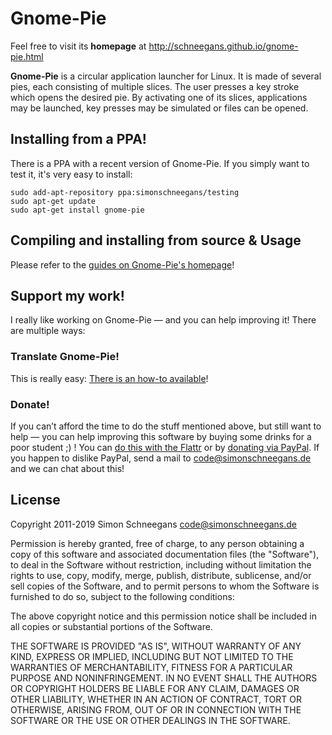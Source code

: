 Gnome-Pie
======

Feel free to visit its **homepage** at http://schneegans.github.io/gnome-pie.html

**Gnome-Pie** is a circular application launcher for Linux. It is made of several pies, each consisting of multiple slices. The user presses a key stroke which opens the desired pie. By activating one of its slices, applications may be launched, key presses may be simulated or files can be opened.


## Installing from a PPA!

There is a PPA with a recent version of Gnome-Pie. If you simply want to test it, it's very easy to install:

~~~~
sudo add-apt-repository ppa:simonschneegans/testing
sudo apt-get update
sudo apt-get install gnome-pie
~~~~

## Compiling and installing from source & Usage

Please refer to the [guides on Gnome-Pie's homepage](http://schneegans.github.io/gnome-pie.html)!

## Support my work!

I really like working on Gnome-Pie — and you can help improving it! There are multiple ways:

### Translate Gnome-Pie!

This is really easy: [There is an how-to available](http://schneegans.github.io/news/2015/08/07/translate-gnome-pie/)!

### Donate!

If you can’t afford the time to do the stuff mentioned above, but still want to help — you can help improving this software by buying some drinks for a poor student ;) ! You can [do this with the Flattr](http://flattr.com/thing/468485/Gnome-Pie) or by [donating via PayPal](https://www.paypal.com/cgi-bin/webscr?cmd=_s-xclick&hosted_button_id=X65SUVC4ZTQSC). If you happen to dislike PayPal, send a mail to code@simonschneegans.de and we can chat about this!

## License

Copyright 2011-2019 Simon Schneegans <code@simonschneegans.de>

Permission is hereby granted, free of charge, to any person obtaining
a copy of this software and associated documentation files (the
"Software"), to deal in the Software without restriction, including
without limitation the rights to use, copy, modify, merge, publish,
distribute, sublicense, and/or sell copies of the Software, and to
permit persons to whom the Software is furnished to do so, subject to
the following conditions:

The above copyright notice and this permission notice shall be
included in all copies or substantial portions of the Software.

THE SOFTWARE IS PROVIDED "AS IS", WITHOUT WARRANTY OF ANY KIND,
EXPRESS OR IMPLIED, INCLUDING BUT NOT LIMITED TO THE WARRANTIES OF
MERCHANTABILITY, FITNESS FOR A PARTICULAR PURPOSE AND NONINFRINGEMENT.
IN NO EVENT SHALL THE AUTHORS OR COPYRIGHT HOLDERS BE LIABLE FOR ANY
CLAIM, DAMAGES OR OTHER LIABILITY, WHETHER IN AN ACTION OF CONTRACT,
TORT OR OTHERWISE, ARISING FROM, OUT OF OR IN CONNECTION WITH THE
SOFTWARE OR THE USE OR OTHER DEALINGS IN THE SOFTWARE.
